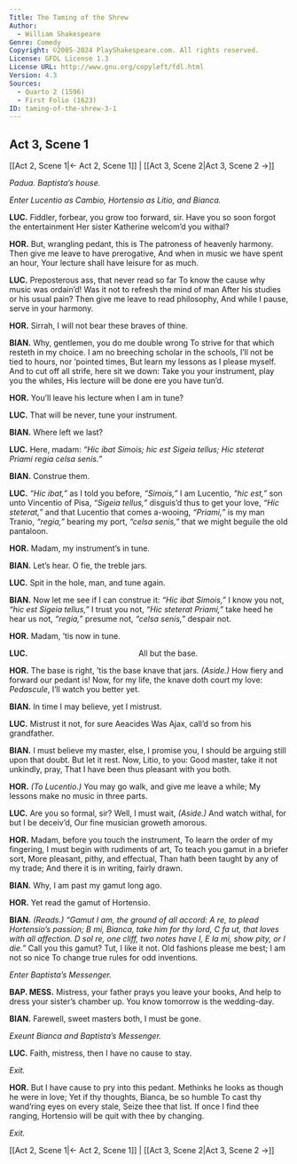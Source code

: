 ```yaml
---
Title: The Taming of the Shrew
Author: 
  - William Shakespeare
Genre: Comedy
Copyright: ©2005-2024 PlayShakespeare.com. All rights reserved.
License: GFDL License 1.3
License URL: http://www.gnu.org/copyleft/fdl.html
Version: 4.3
Sources:
  - Quarto 2 (1596)
  - First Folio (1623)
ID: taming-of-the-shrew-3-1
---
```


## Act 3, Scene 1
[[Act 2, Scene 1|← Act 2, Scene 1]] | [[Act 3, Scene 2|Act 3, Scene 2 →]]

*Padua. Baptista’s house.*

*Enter Lucentio as Cambio, Hortensio as Litio, and Bianca.*

**LUC.**
Fiddler, forbear, you grow too forward, sir.
Have you so soon forgot the entertainment
Her sister Katherine welcom’d you withal?

**HOR.**
But, wrangling pedant, this is
The patroness of heavenly harmony.
Then give me leave to have prerogative,
And when in music we have spent an hour,
Your lecture shall have leisure for as much.

**LUC.**
Preposterous ass, that never read so far
To know the cause why music was ordain’d!
Was it not to refresh the mind of man
After his studies or his usual pain?
Then give me leave to read philosophy,
And while I pause, serve in your harmony.

**HOR.**
Sirrah, I will not bear these braves of thine.

**BIAN.**
Why, gentlemen, you do me double wrong
To strive for that which resteth in my choice.
I am no breeching scholar in the schools,
I’ll not be tied to hours, nor ’pointed times,
But learn my lessons as I please myself.
And to cut off all strife, here sit we down:
Take you your instrument, play you the whiles,
His lecture will be done ere you have tun’d.

**HOR.**
You’ll leave his lecture when I am in tune?

**LUC.**
That will be never, tune your instrument.

**BIAN.**
Where left we last?

**LUC.**
Here, madam:
*“Hic ibat Simois; hic est Sigeia tellus;*
*Hic steterat Priami regia celsa senis.”*

**BIAN.**
Construe them.

**LUC.**
*“Hic ibat,”* as I told you before, *“Simois,”* I am Lucentio, *“hic est,”* son unto Vincentio of Pisa, *“Sigeia tellus,”* disguis’d thus to get your love, *“Hic steterat,”* and that Lucentio that comes a-wooing, *“Priami,”* is my man Tranio, *“regia,”* bearing my port, *“celsa senis,”* that we might beguile the old pantaloon.

**HOR.**
Madam, my instrument’s in tune.

**BIAN.**
Let’s hear. O fie, the treble jars.

**LUC.**
Spit in the hole, man, and tune again.

**BIAN.**
Now let me see if I can construe it: *“Hic ibat Simois,”* I know you not, *“hic est Sigeia tellus,”* I trust you not, *“Hic steterat Priami,”* take heed he hear us not, *“regia,”* presume not, *“celsa senis,”* despair not.

**HOR.**
Madam, ’tis now in tune.

**LUC.**
              All but the base.

**HOR.**
The base is right, ’tis the base knave that jars.
*(Aside.)*
How fiery and forward our pedant is!
Now, for my life, the knave doth court my love:
*Pedascule*, I’ll watch you better yet.

**BIAN.**
In time I may believe, yet I mistrust.

**LUC.**
Mistrust it not, for sure Aeacides
Was Ajax, call’d so from his grandfather.

**BIAN.**
I must believe my master, else, I promise you,
I should be arguing still upon that doubt.
But let it rest. Now, Litio, to you:
Good master, take it not unkindly, pray,
That I have been thus pleasant with you both.

**HOR.**
*(To Lucentio.)*
You may go walk, and give me leave a while;
My lessons make no music in three parts.

**LUC.**
Are you so formal, sir? Well, I must wait,
*(Aside.)*
And watch withal, for but I be deceiv’d,
Our fine musician groweth amorous.

**HOR.**
Madam, before you touch the instrument,
To learn the order of my fingering,
I must begin with rudiments of art,
To teach you gamut in a briefer sort,
More pleasant, pithy, and effectual,
Than hath been taught by any of my trade;
And there it is in writing, fairly drawn.

**BIAN.**
Why, I am past my gamut long ago.

**HOR.**
Yet read the gamut of Hortensio.

**BIAN.**
*(Reads.)*
*“Gamut I am, the ground of all accord:*
*A re, to plead Hortensio’s passion;*
*B mi, Bianca, take him for thy lord,*
*C fa ut, that loves with all affection.*
*D sol re, one cliff, two notes have I,*
*E la mi, show pity, or I die.”*
Call you this gamut? Tut, I like it not.
Old fashions please me best; I am not so nice
To change true rules for odd inventions.

*Enter Baptista’s Messenger.*

**BAP. MESS.**
Mistress, your father prays you leave your books,
And help to dress your sister’s chamber up.
You know tomorrow is the wedding-day.

**BIAN.**
Farewell, sweet masters both, I must be gone.

*Exeunt Bianca and Baptista’s Messenger.*

**LUC.**
Faith, mistress, then I have no cause to stay.

*Exit.*

**HOR.**
But I have cause to pry into this pedant.
Methinks he looks as though he were in love;
Yet if thy thoughts, Bianca, be so humble
To cast thy wand’ring eyes on every stale,
Seize thee that list. If once I find thee ranging,
Hortensio will be quit with thee by changing.

*Exit.*

[[Act 2, Scene 1|← Act 2, Scene 1]] | [[Act 3, Scene 2|Act 3, Scene 2 →]]